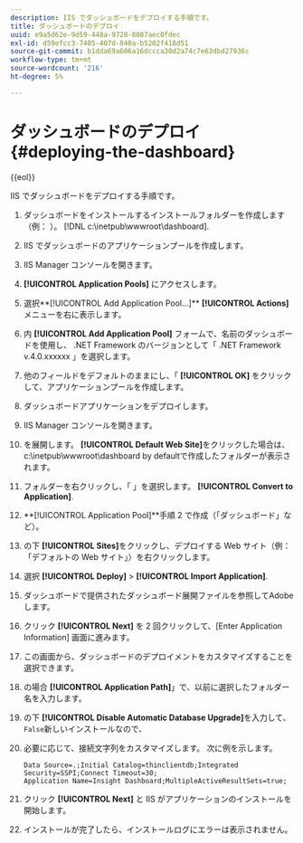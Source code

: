 ```yaml
---
description: IIS でダッシュボードをデプロイする手順です。
title: ダッシュボードのデプロイ
uuid: e9a5d62e-9d59-448a-9728-8087aec0fdec
exl-id: d59efcc3-7405-407d-840a-b5202f418d51
source-git-commit: b1dda69a606a16dccca30d2a74c7e63dbd27936c
workflow-type: tm+mt
source-wordcount: '216'
ht-degree: 5%

---
```


# ダッシュボードのデプロイ{#deploying-the-dashboard}

{{eol}}

IIS でダッシュボードをデプロイする手順です。

1. ダッシュボードをインストールするインストールフォルダーを作成します（例： ）。 [!DNL c:\inetpub\wwwroot\dashboard].
1. IIS でダッシュボードのアプリケーションプールを作成します。
1. IIS Manager コンソールを開きます。
1. **[!UICONTROL Application Pools]** にアクセスします。
1. 選択**[!UICONTROL Add Application Pool…]** **[!UICONTROL Actions]** メニューを右に表示します。
1. 内 **[!UICONTROL Add Application Pool]** フォームで、名前のダッシュボードを使用し、 .NET Framework のバージョンとして「 .NET Framework v.4.0.xxxxxx 」を選択します。
1. 他のフィールドをデフォルトのままにし、「 **[!UICONTROL OK]** をクリックして、アプリケーションプールを作成します。
1. ダッシュボードアプリケーションをデプロイします。
1. IIS Manager コンソールを開きます。
1. を展開します。 **[!UICONTROL Default Web Site]**&#x200B;をクリックした場合は、 c:\inetpub\wwwroot\dashboard by defaultで作成したフォルダーが表示されます。
1. フォルダーを右クリックし、「 」を選択します。 **[!UICONTROL Convert to Application]**.
1. **[!UICONTROL Application Pool]**手順 2 で作成（「ダッシュボード」など）。
1. の下 **[!UICONTROL Sites]**&#x200B;をクリックし、デプロイする Web サイト（例：「デフォルトの Web サイト」）を右クリックします。
1. 選択 **[!UICONTROL Deploy]** > **[!UICONTROL Import Application]**.
1. ダッシュボードで提供されたダッシュボード展開ファイルを参照してAdobeします。
1. クリック **[!UICONTROL Next]** を 2 回クリックして、[Enter Application Information] 画面に進みます。
1. この画面から、ダッシュボードのデプロイメントをカスタマイズすることを選択できます。
1. の場合 **[!UICONTROL Application Path]**」で、以前に選択したフォルダー名を入力します。
1. の下 **[!UICONTROL Disable Automatic Database Upgrade]**&#x200B;を入力して、 `False`新しいインストールなので、
1. 必要に応じて、接続文字列をカスタマイズします。 次に例を示します。

   ```
   Data Source=.;Initial Catalog=thinclientdb;Integrated Security=SSPI;Connect Timeout=30; 
   Application Name=Insight Dashboard;MultipleActiveResultSets=true;
   ```

1. クリック **[!UICONTROL Next]** と IIS がアプリケーションのインストールを開始します。
1. インストールが完了したら、インストールログにエラーは表示されません。
